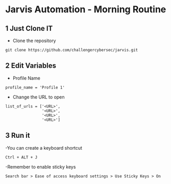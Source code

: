 # Jarvis Automation - Morning Routine

## 1 Just Clone IT

- Clone the repository
```
git clone https://github.com/challengercybersec/jarvis.git
```

## 2 Edit Variables


- Profile Name
```
profile_name = 'Profile 1'
```
- Change the URL to open
```
list_of_urls = ['<URL>',
                '<URL>',
                '<URL>',
                '<URL>']
```

## 3 Run it

-You can create a keyboard shortcut
```
Ctrl + ALT + J 
```
-Remember to enable sticky keys
```
Search bar > Ease of access keyboard settings > Use Sticky Keys > On
```